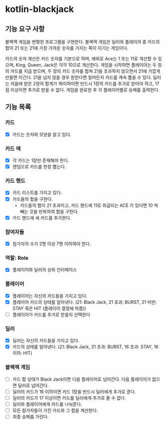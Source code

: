 # kotlin-blackjack

## 기능 요구 사항

블랙잭 게임을 변형한 프로그램을 구현한다. 블랙잭 게임은 딜러와 플레이어 중 카드의 합이 21 또는 21에 가장 가까운 숫자를 가지는 쪽이 이기는 게임이다.

카드의 숫자 계산은 카드 숫자를 기본으로 하며, 예외로 Ace는 1 또는 11로 계산할 수 있으며, King, Queen, Jack은 각각 10으로 계산한다.
게임을 시작하면 플레이어는 두 장의 카드를 지급 받으며, 두 장의 카드 숫자를 합쳐 21을 초과하지 않으면서 21에 가깝게 만들면 이긴다. 21을 넘지 않을 경우 원한다면 얼마든지 카드를 계속 뽑을 수 있다.
딜러는 처음에 받은 2장의 합계가 16이하이면 반드시 1장의 카드를 추가로 받아야 하고, 17점 이상이면 추가로 받을 수 없다.
게임을 완료한 후 각 플레이어별로 승패를 출력한다.

## 기능 목록

### 카드

- [X] 카드는 숫자와 모양을 알고 있다.

### 카드 덱

- [X] 각 카드는 1장만 존재해야 한다.
- [X] 랜덤으로 카드를 한장 뽑는다.

### 카드 핸드

- [X] 카드 리스트를 가지고 있다.
- [X] 카드들의 합을 구한다. 
  - 카드들의 합이 21 초과이고, 카드 핸드에 11로 취급되는 ACE 가 있다면 10 씩 빼는 것을 반복하여 합을 구한다.
- [X] 카드 핸드에 새 카드를 추가한다.

### 참여자들
- [X] 참가자의 수가 2명 이상 7명 이하여야 한다.

### 역할: Role
- [X] 플레이어와 딜러의 상위 인터페이스

### 플레이어

- [X] 플레이어는 자신의 카드들을 가지고 있다.
- [X] 플레이어 카드의 상태를 알아낸다. (21: Black Jack, 21 초과: BURST, 21 미만: STAY 혹은 HIT (플레이어 결정에 따름))
- [ ] 플레이어가 카드를 추가로 받을지 선택한다

### 딜러

- [X] 딜러는 자신의 카드들을 가지고 있다.
- [X] 카드의 상태를 알아낸다. (21: Black Jack, 21 초과: BURST, 16 초과: STAY, 16 이하: HIT)

### 블랙잭 게임

- [ ] 카드 합 상태가 Black Jack이면 다음 플레이어로 넘어간다. 다음 플레이어가 없으면 딜러로 넘어간다.
- [ ] 딜러의 카드가 16 이하이면 카드 1장을 반드시 딜러에게 추가로 준다.
- [ ] 딜러의 카드가 17 이상이면 카드를 딜러에게 추가로 줄 수 없다.
- [ ] 딜러와 플레이어에게 카드를 나눠준다.
- [ ] 모든 참가자들이 가진 카드와 그 합을 계산한다.
- [ ] 최종 승패를 가린다.
